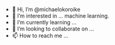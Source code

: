 - 👋 Hi, I’m @michaelokoroike
- 👀 I’m interested in ... machine learning.
- 🌱 I’m currently learning ... 
- 💞️ I’m looking to collaborate on ...
- 📫 How to reach me ...

<!---
michaelokoroike/michaelokoroike is a ✨ special ✨ repository because its `README.md` (this file) appears on your GitHub profile.
You can click the Preview link to take a look at your changes.
--->
